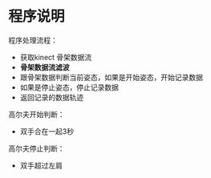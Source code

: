 # 程序说明

程序处理流程：
- 获取kinect 骨架数据流
- **骨架数据流滤波**
- 跟骨架数据判断当前姿态，如果是开始姿态，开始记录数据
- 如果是停止姿态，停止记录数据
- 返回记录的数据轨迹

高尔夫开始判断：
- 双手合在一起3秒

高尔夫停止判断：
- 双手超过左肩